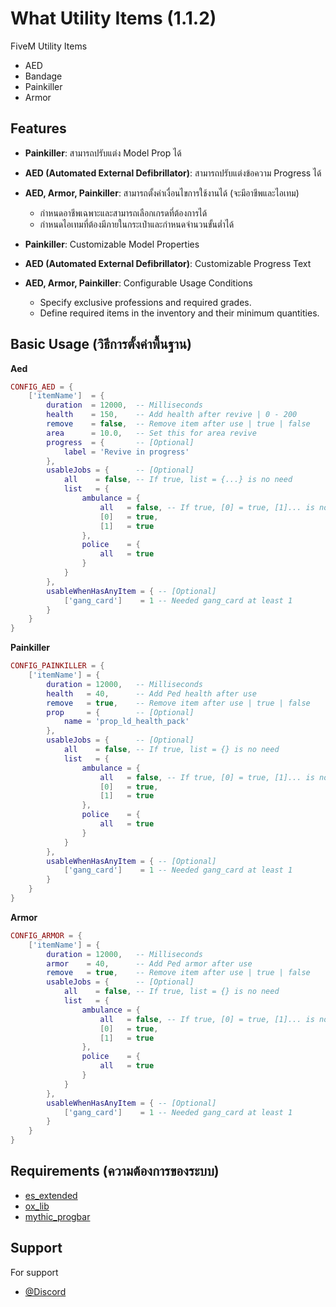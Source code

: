 
# What Utility Items (1.1.2)

FiveM Utility Items
- AED 
- Bandage
- Painkiller
- Armor

## Features
- **Painkiller**: สามารถปรับแต่ง Model Prop ได้
- **AED (Automated External Defibrillator)**: สามารถปรับแต่งข้อความ Progress ได้
- **AED, Armor, Painkiller**: สามารถตั้งค่าเงื่อนไขการใช้งานได้ (จะมีอาชีพและไอเทม)
  - กำหนดอาชีพเฉพาะและสามารถเลือกเกรดที่ต้องการได้
  - กำหนดไอเทมที่ต้องมีภายในกระเป๋าและกำหนดจำนวนขั้นต่ำได้

- **Painkiller**: Customizable Model Properties
- **AED (Automated External Defibrillator)**: Customizable Progress Text
- **AED, Armor, Painkiller**: Configurable Usage Conditions
  - Specify exclusive professions and required grades.
  - Define required items in the inventory and their minimum quantities.

## Basic Usage (วิธีการตั้งค่าพื้นฐาน)

**Aed**

```lua
CONFIG_AED = {
    ['itemName']  = {
        duration  = 12000,  -- Milliseconds                                     หน่วยวินาที
        health    = 150,    -- Add health after revive | 0 - 200                จำนวนเลือดที่จะตั้งหลังจาก Spawned
        remove    = false,  -- Remove item after use | true | false             ลบไอเทมหลังใช้งานหรือไม่
        area      = 10.0,   -- Set this for area revive                         ให้ชุบชีวิตผู้เล่นที่อยู่ในระยะหรือไม่
        progress  = {       -- [Optional]                                       ปรับแต่ง Progress Bar
            label = 'Revive in progress'
        },
        usableJobs = {      -- [Optional]                                       ตั้งค่าอาชีพที่ใช้งานได้
            all    = false, -- If true, list = {...} is no need                 ถ้าหากปรับเป็น true, list = {...} จะไม่จำเป็นต้องมี
            list   = {
                ambulance = {
                    all   = false, -- If true, [0] = true, [1]... is no need    ถ้าหากปรับเป็น true, [0] = true, [1]... จะไม่จำเป็นต้องมี
                    [0]   = true,
                    [1]   = true
                },
                police    = {
                    all   = true
                }
            }
        },
        usableWhenHasAnyItem = { -- [Optional]                                  กำหนดไอเทมที่ต้องมีภายในกระเป๋าเพื่อใช้งาน
            ['gang_card']    = 1 -- Needed gang_card at least 1                 กำหนดชื่อไอเทม = จำนวนขั้นต่ำ
        }
    }
}
```
    

**Painkiller**

```lua
CONFIG_PAINKILLER = {
    ['itemName'] = {
        duration = 12000,   -- Milliseconds 
        health   = 40,      -- Add Ped health after use
        remove   = true,    -- Remove item after use | true | false
        prop     = {        -- [Optional]
            name = 'prop_ld_health_pack'
        },
        usableJobs = {      -- [Optional]
            all    = false, -- If true, list = {} is no need
            list   = {
                ambulance = {
                    all   = false, -- If true, [0] = true, [1]... is no need
                    [0]   = true,
                    [1]   = true
                },
                police    = {
                    all   = true
                }
            }
        },
        usableWhenHasAnyItem = { -- [Optional]
            ['gang_card']    = 1 -- Needed gang_card at least 1
        }
    }
}
```

**Armor**

```lua
CONFIG_ARMOR = {
    ['itemName'] = {
        duration = 12000,   -- Milliseconds 
        armor    = 40,      -- Add Ped armor after use
        remove   = true,    -- Remove item after use | true | false
        usableJobs = {      -- [Optional]
            all    = false, -- If true, list = {} is no need
            list   = {
                ambulance = {
                    all   = false, -- If true, [0] = true, [1]... is no need
                    [0]   = true,
                    [1]   = true
                },
                police    = {
                    all   = true
                }
            }
        },
        usableWhenHasAnyItem = { -- [Optional]
            ['gang_card']    = 1 -- Needed gang_card at least 1
        }
    }
}
```

## Requirements (ความต้องการของระบบ)
- [es_extended](https://docs.esx-framework.org/en)
- [ox_lib](https://overextended.dev/ox_lib)
- [mythic_progbar](https://github.com/TaemuruTempest/mythic_progbar)

## Support

For support
- [@Discord](http://discord.gg/HTpBuFXhUy)
